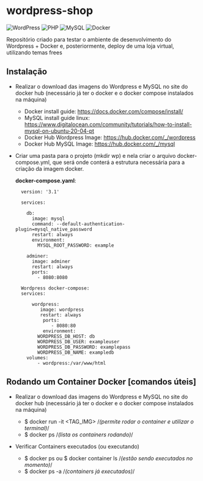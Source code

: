 # wordpress-shop
![WordPress](https://img.shields.io/badge/WordPress-%23117AC9.svg?style=for-the-badge&logo=WordPress&logoColor=white) ![PHP](https://img.shields.io/badge/php-%23777BB4.svg?style=for-the-badge&logo=php&logoColor=white) ![MySQL](https://img.shields.io/badge/mysql-%2300f.svg?style=for-the-badge&logo=mysql&logoColor=white) ![Docker](https://img.shields.io/badge/docker-%230db7ed.svg?style=for-the-badge&logo=docker&logoColor=white)


Repositório criado para testar o ambiente de desenvolvimento do Wordpress + Docker e, posteriormente, deploy de uma loja virtual, utilizando temas frees

## Instalação

- Realizar o download das imagens do Wordpress e MySQL no site do docker hub (necessário já ter o docker e o docker compose instalados na máquina)
  - Docker install guide: https://docs.docker.com/compose/install/
  - MySQL install guide linux: https://www.digitalocean.com/community/tutorials/how-to-install-mysql-on-ubuntu-20-04-pt
  - Docker Hub Wordpress Image:  https://hub.docker.com/_/wordpress
  - Docker Hub MySQL Image: https://hub.docker.com/_/mysql 

- Criar uma pasta para o projeto (mkdir wp) e nela criar o arquivo docker-compose.yml, que será onde conterá a estrutura necessária para a criação da imagem docker.

  <b>docker-compose.yaml</b>:

        version: '3.1'

        services:

          db:
            image: mysql
            command: --default-authentication-plugin=mysql_native_password
            restart: always
            environment:
              MYSQL_ROOT_PASSWORD: example

          adminer:
            image: adminer
            restart: always
            ports:
              - 8080:8080

        Wordpress docker-compose:
        services:

            wordpress:
               image: wordpress
               restart: always
                ports:
                   - 8080:80
                environment:
              WORDPRESS_DB_HOST: db
              WORDPRESS_DB_USER: exampleuser
              WORDPRESS_DB_PASSWORD: examplepass
              WORDPRESS_DB_NAME: exampledb
          volumes:
              - wordpress:/var/www/html


## Rodando um Container Docker [comandos úteis]
- Realizar o download das imagens do Wordpress e MySQL no site do docker hub (necessário já ter o docker e o docker compose instalados na máquina)
  - $ docker run -it <TAG_IMG> /*(permite rodar o container e utilizar o terminal)*/
  - $ docker ps /*(lista os containers rodando)*/

- Verificar Containers executados (ou executando)
  - $ docker ps   ou $ docker container ls /*(estão sendo executados no momento)*/
  - $ docker ps -a  /*(containers já executados)*/

